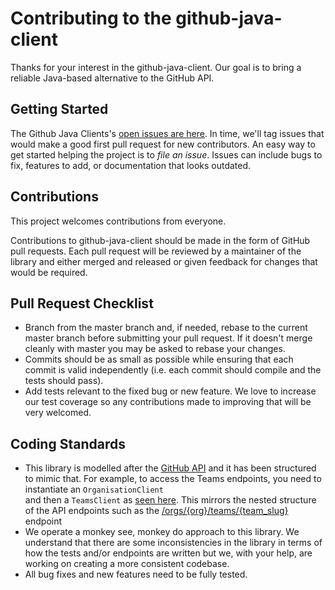 # Contributing to the github-java-client

Thanks for your interest in the github-java-client. Our goal is to bring a reliable Java-based 
alternative to the GitHub API.

## Getting Started

The Github Java Clients's [open issues are here](https://github.com/github-java-client/github-java-client/issues). 
In time, we'll tag issues that would make a good first pull request for new contributors. An easy 
way to get started helping the project is to *file an issue*. Issues can include bugs to fix, 
features to add, or documentation that looks outdated.

## Contributions

This project welcomes contributions from everyone.

Contributions to github-java-client should be made in the form of GitHub pull requests. Each pull 
request will be reviewed by a maintainer of the library and either merged and released or given 
feedback for changes that would be required.

## Pull Request Checklist

- Branch from the master branch and, if needed, rebase to the current master branch before 
  submitting your pull request. If it doesn't merge cleanly with master you may be asked to rebase 
  your changes.
- Commits should be as small as possible while ensuring that each commit is valid independently
  (i.e. each commit should compile and the tests should pass).
- Add tests relevant to the fixed bug or new feature. We love to increase our test coverage so any 
  contributions made to improving that will be very welcomed.

## Coding Standards

- This library is modelled after the [GitHub API](https://docs.github.com/en/rest?apiVersion=2022-11-28) and it has been structured to mimic that. 
  For example, to access the Teams endpoints, you need to instantiate an `OrganisationClient`  
  and then a `TeamsClient` as [seen here](./src/main/java/com/spotify/github/v3/clients/OrganisationClient.java). This mirrors the nested structure of the API endpoints such as the 
  [/orgs/{org}/teams/{team_slug}](https://docs.github.com/en/rest/teams/teams?apiVersion=2022-11-28#list-teams) endpoint
- We operate a monkey see, monkey do approach to this library. We understand that there are some inconsistencies in the library 
  in terms of how the tests and/or endpoints are written but we, with your help, are working on creating a more consistent codebase.
- All bug fixes and new features need to be fully tested.